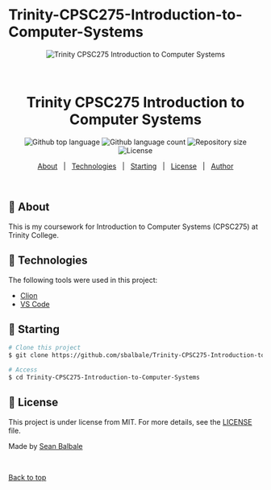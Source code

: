 # Trinity-CPSC275-Introduction-to-Computer-Systems
 
<div align="center" id="top"> 
  <img src="./.github/app.gif" alt="Trinity CPSC275 Introduction to Computer Systems" />

  &#xa0;

  <!-- <a href="https://TrinityCPSC215DataStructuresandAlgorithms.netlify.app">Demo</a> -->
</div>

<h1 align="center">Trinity CPSC275 Introduction to Computer Systems</h1>

<p align="center">
  <img alt="Github top language" src="https://img.shields.io/github/languages/top/sbalbale/Trinity-CPSC275-Introduction-to-Computer-Systems?color=56BEB8">

  <img alt="Github language count" src="https://img.shields.io/github/languages/count/sbalbale/Trinity-CPSC275-Introduction-to-Computer-Systems?color=56BEB8">

  <img alt="Repository size" src="https://img.shields.io/github/repo-size/sbalbale/Trinity-CPSC275-Introduction-to-Computer-Systems?color=56BEB8">

  <img alt="License" src="https://img.shields.io/github/license/sbalbale/Trinity-CPSC275-Introduction-to-Computer-Systems?color=56BEB8">

  <!-- <img alt="Github issues" src="https://img.shields.io/github/issues/sbalbale/Trinity-CPSC275-Introduction-to-Computer-Systems?color=56BEB8" /> -->

  <!-- <img alt="Github forks" src="https://img.shields.io/github/forks/sbalbale/Trinity-CPSC275-Introduction-to-Computer-Systems?color=56BEB8" /> -->

  <!-- <img alt="Github stars" src="https://img.shields.io/github/stars/sbalbale/Trinity-CPSC275-Introduction-to-Computer-Systems?color=56BEB8" /> -->
</p>

<!-- Status -->

<!-- <h4 align="center"> 
	🚧  Trinity CPSC275 Introduction to Computer Systems 🚀 Under construction...  🚧
</h4> 

<hr> -->

<p align="center">
  <a href="#dart-about">About</a> &#xa0; | &#xa0; 
  <a href="#rocket-technologies">Technologies</a> &#xa0; | &#xa0;
  <a href="#checkered_flag-starting">Starting</a> &#xa0; | &#xa0
  <a href="#memo-license">License</a> &#xa0; | &#xa0;
  <a href="https://github.com/sbalbale" target="_blank">Author</a>
</p>

<br>

## :dart: About ##

This is my coursework for Introduction to Computer Systems (CPSC275) at Trinity College.

## :rocket: Technologies ##

The following tools were used in this project:

- [Clion](https://www.jetbrains.com/clion/)
- [VS Code](https://code.visualstudio.com/)

## :checkered_flag: Starting ##

```bash
# Clone this project
$ git clone https://github.com/sbalbale/Trinity-CPSC275-Introduction-to-Computer-Systems

# Access
$ cd Trinity-CPSC275-Introduction-to-Computer-Systems
```

## :memo: License ##

This project is under license from MIT. For more details, see the [LICENSE](LICENSE) file.


Made by <a href="https://github.com/sbalbale" target="_blank">Sean Balbale</a>

&#xa0;

<a href="#top">Back to top</a>
